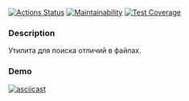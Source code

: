 [![Actions Status](https://github.com/chaosmirage/frontend-project-lvl2/workflows/hexlet-check/badge.svg)](https://github.com/chaosmirage/frontend-project-lvl2/actions)
[![Maintainability](https://api.codeclimate.com/v1/badges/a99a88d28ad37a79dbf6/maintainability)](https://codeclimate.com/github/codeclimate/codeclimate/maintainability)
[![Test Coverage](https://api.codeclimate.com/v1/badges/a89c8d47eb89780326eb/test_coverage)](https://codeclimate.com/github/chaosmirage/frontend-project-lvl2/test_coverage)

### Description

Утилита для поиска отличий в файлах.

### Demo

[![asciicast](https://asciinema.org/a/YGj14q9DHJdmW1KWgV77kkLor.svg)](https://asciinema.org/a/YGj14q9DHJdmW1KWgV77kkLor)
